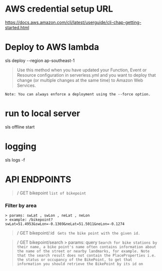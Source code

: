 # AWS credential setup URL
https://docs.aws.amazon.com/cli/latest/userguide/cli-chap-getting-started.html

# Deploy to AWS lambda
sls deploy --region ap-southeast-1

> Use this method when you have updated your Function, Event or Resource configuration in serverless.yml and you want to deploy that change (or multiple changes at the same time) to Amazon Web Services.

`Note: You can always enforce a deployment using the --force option.`

# run to local server
sls offline start

# logging
sls logs -f <fuctionName>

# API ENDPOINTS

> / GET bikepoint
`list of bikepoint`
### Filter by area
    > params: swLat , swLon , neLat , neLon
    > example: /bikepoint?swLat=51.4953&swLon=-0.1369&neLat=51.5011&neLon=-0.1274

> / GET bikepoint/:id
    ` Gets the bike point with the given id.`
    
> / GET bikepoint/search
    > params: query
    ```
        Search for bike stations by their name, a bike point's name often contains information about the name of the street or nearby landmarks, for example. Note that the search result does not contain the PlaceProperties i.e. the status or occupancy of the BikePoint, to get that information you should retrieve the BikePoint by its id on 
    ```
